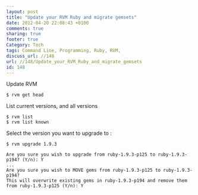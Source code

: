 ```yaml
---
layout: post
title: "Update your RVM Ruby and migrate gemsets"
date: 2012-04-20 22:08:43 +0100 
comments: true
sharing: true
footer: true
Category: Tech
tags: Command Line, Programming, Ruby, RVM,
discuss_url: //148
url: //148/Update_your_RVM_Ruby_and_migrate_gemsets
id: 148
---
```

Update RVM

    $ rvm get head

List current versions, and all versions 
 
    $ rvm list
    $ rvm list known

Select the version you want to upgrade to :

    $ rvm upgrade 1.9.3
    
    Are you sure you wish to upgrade from ruby-1.9.3-p125 to ruby-1.9.3-p194? (Y/n): Y  
    ...
    Are you sure you wish to MOVE gems from ruby-1.9.3-p125 to ruby-1.9.3-p194?
    This will overwrite existing gems in ruby-1.9.3-p194 and remove them from ruby-1.9.3-p125 (Y/n): Y
